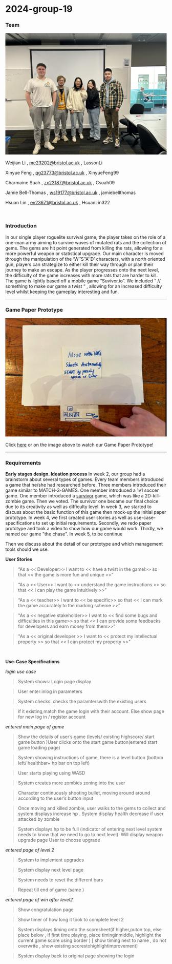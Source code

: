 # 2024-group-19

### Team
<img src='/ReportMaterial/MicrosoftTeams-image.png'/>

Weijian Li ,  me23202@bristol.ac.uk , LassonLi

Xinyue Feng , qg23773@bristol.ac.uk , XinyueFeng99 

Charmaine Suah , zx23187@bristol.ac.uk , Csuah09

Jamie Bell-Thomas , ws19177@bristol.ac.uk , jamiebellthomas

Hsuan Lin , ev23671@bristol.ac.uk , HsuanLin322

<br>

### Introduction

In our single player roguelite survival game, the player takes on the role of a one-man army aiming to survive waves of mutated rats and the collection of gems. The gems are hit point generated from killing the rats, allowing for a more powerful weapon or statistical upgrade. Our main character is moved through the manipulation of the ‘W’’S’’A’’D’ characters, with a north oriented gun, players can strategize to either kill their way through or plan their journey to make an escape. As the player progresses onto the next level, the difficulty of the game increases with more rats that are harder to kill. The game is lightly based off a mobile game “Suvivor.io”. We included “ // something to make our game a twist “ , allowing for an increased difficulty level whilst keeping the gameplay interesting and fun.

---

### Game Paper Prototype

[<img src="/ReportMaterial/paper_prototype_image.png" />](https://www.bilibili.com/video/BV1Q4421F7zK/)

Click [here](https://www.bilibili.com/video/BV1Q4421F7zK/) or on the image above to watch our Game Paper Prototype!

---

### Requirements

**Early stages design. Ideation process** 
In week 2, our group had a brainstorm about several types of games. Every team members introduced a game that he/she had researched before. Three members introduced their game similar to MATCH-3-GAMES. One member introduced a 1v1 soccer game. One member introduced a [survivor](https://www.bilibili.com/video/BV1Q4421F7zK/) game, which was like a 2D-kill-zombie game. Then we voted. The survivor one became our final choice due to its creativity as well as difficulty level. In week 3, we started to discuss about the basic function of this game then mock-up the initial paper prototype. In week 4, we first created user stories as well as use-case-specifications to set up initial requirements. Secondly, we redo paper prototype and took a video to show how our game would work. Thirdly, we named our game "the chase". In week 5, to be continue

Then we discuss about the detail of our prototype and which management tools should we use.

**User Stories**

>“As a << Developer>> I want to << have a twist in the gamel>> so that << the game is more fun and unique >>”

>“As a << User>> I want to << understand the game instructions >> so that << I can play the game intuitively >>”

>“As a << teacher>> I want to << be specific>> so that << I can mark the game accurately to the marking scheme >>”

>"As a << negative stakeholder>> I want to << find some bugs and difficulties in this game>> so that << I can provide some feedbacks for developers and earn money from them>>"

>"As a << original developer >> I want to << protect my intellectual property >> so that << I can protect my property >>"

<br>

**Use-Case Specifications**

*login use case*

>System shows: Login page display

>User enter:inlog in parameters

>System checks: checks the paramterswith the existing users

>if it existing,match the game login with their account. Else show page for new log in / register account

*entered main page of game*

>Show the details of user’s game (levels/ existing highscore/ start game button )User clicks onto the start game button(entered start game loading page)

>System showing instructions of game, there is a level button (bottom left/ healthbar+ hp bar on top left)

>User starts playing using WASD

>System creates more zombies zoning into the user

>Character continuously shooting bullet, moving around around according to the user’s button input

>Once moving and killed zombie, user walks to the gems to collect and system displays increase hp . System display health decrease if user attacked by zombie

>System displays hp to be full (indicator of entering next level system needs to know that we need to go to next level). Will display weapon upgrade page User to choose upgrade

*entered page of level 2*

>System to implement upgrades

>System display next level page

>System needs to reset the different bars

>Repeat till end of game (same )

*entered page of win after level2*

>Show congratulation page

>Show timer of how long it took to complete level 2

>System displays timing onto the scoresheet(if higher,puton top, else place below , if first time playing, place timinginmiddle, highlight the current game score using border ) [ show timing next to name , do not overwrite , show existing scorestohighlightimprovement]

>System display back to original page showing the login

<br>